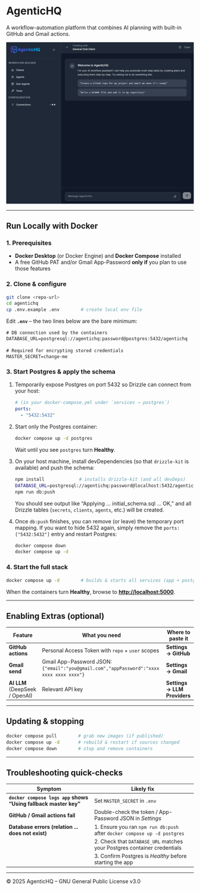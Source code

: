 # AgenticHQ

A workflow-automation platform that combines AI planning with built-in GitHub and Gmail actions.

![AgenticHQ Interface](attached_assets/homepage.png)

---

## Run Locally with Docker

### 1. Prerequisites
- **Docker Desktop** (or Docker Engine) and **Docker Compose** installed  
- A free GitHub PAT and/or Gmail App-Password **only if** you plan to use those features  

### 2. Clone & configure
```bash
git clone <repo-url>
cd agentichq
cp .env.example .env        # create local env file
````

Edit **`.env`** – the two lines below are the bare minimum:

```env
# DB connection used by the containers
DATABASE_URL=postgresql://agentichq:password@postgres:5432/agentichq

# Required for encrypting stored credentials
MASTER_SECRET=change-me
```

### 3. Start Postgres & apply the schema

1. Temporarily expose Postgres on port 5432 so Drizzle can connect from your host:

   ```yaml
   # (in your docker-compose.yml under `services → postgres`)
   ports:
     - "5432:5432"
   ```

2. Start only the Postgres container:

   ```bash
   docker compose up -d postgres
   ```

   Wait until you see `postgres` turn **Healthy**.

3. On your host machine, install devDependencies (so that `drizzle-kit` is available) and push the schema:

   ```bash
   npm install             # installs drizzle-kit (and all devDeps)
   DATABASE_URL=postgresql://agentichq:password@localhost:5432/agentichq \
   npm run db:push
   ```

   You should see output like “Applying … initial\_schema.sql … OK,” and all Drizzle tables (`secrets`, `clients`, `agents`, etc.) will be created.

4. Once `db:push` finishes, you can remove (or leave) the temporary port mapping. If you want to hide 5432 again, simply remove the `ports: ["5432:5432"]` entry and restart Postgres:

   ```bash
   docker compose down
   docker compose up -d
   ```

### 4. Start the full stack

```bash
docker compose up -d        # builds & starts all services (app + postgres)
```

When the containers turn **Healthy**, browse to **[http://localhost:5000](http://localhost:5000)**.

---

## Enabling Extras (optional)

| Feature                        | What you need                                                                            | Where to paste it            |
| ------------------------------ | ---------------------------------------------------------------------------------------- | ---------------------------- |
| **GitHub actions**             | Personal Access Token with `repo` + `user` scopes                                        | **Settings → GitHub**        |
| **Gmail send**                 | Gmail App-Password JSON: `{"email":"you@gmail.com","appPassword":"xxxx xxxx xxxx xxxx"}` | **Settings → Gmail**         |
| **AI LLM** (DeepSeek / OpenAI) | Relevant API key                                                                         | **Settings → LLM Providers** |

---

## Updating & stopping

```bash
docker compose pull        # grab new images (if published)
docker compose up -d       # rebuild & restart if sources changed
docker compose down        # stop and remove containers
```

---

## Troubleshooting quick-checks

| Symptom                                                         | Likely fix                                                                |
| --------------------------------------------------------------- | ------------------------------------------------------------------------- |
| **`docker compose logs app` shows “Using fallback master key”** | Set `MASTER_SECRET` in `.env`                                             |
| **GitHub / Gmail actions fail**                                 | Double-check the token / App-Password JSON in *Settings*                  |
| **Database errors (relation ... does not exist)**               | 1. Ensure you ran `npm run db:push` after `docker compose up -d postgres` |
|                                                                 | 2. Check that `DATABASE_URL` matches your Postgres container credentials  |
|                                                                 | 3. Confirm Postgres is *Healthy* before starting the app                  |

---

© 2025 AgenticHQ – GNU General Public License v3.0
